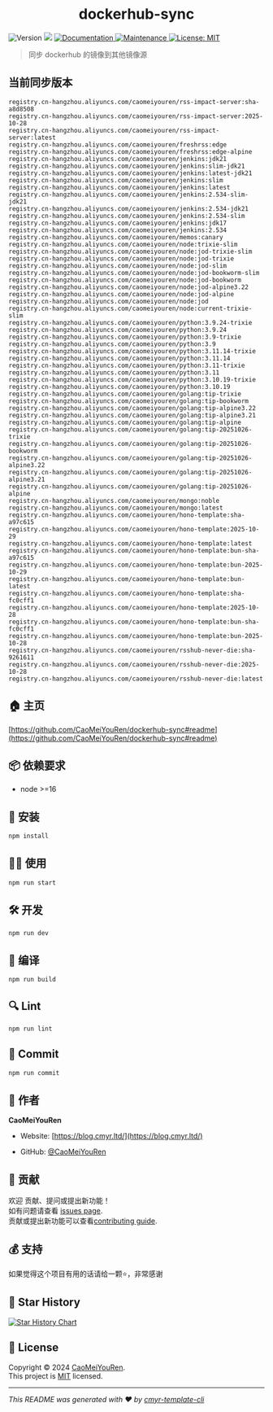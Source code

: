 <h1 align="center">dockerhub-sync </h1>
<p>
  <img alt="Version" src="https://img.shields.io/badge/version-0.1.0-blue.svg?cacheSeconds=2592000" />
  <img src="https://img.shields.io/badge/node-%3E%3D16-blue.svg" />
  <a href="https://github.com/CaoMeiYouRen/dockerhub-sync#readme" target="_blank">
    <img alt="Documentation" src="https://img.shields.io/badge/documentation-yes-brightgreen.svg" />
  </a>
  <a href="https://github.com/CaoMeiYouRen/dockerhub-sync/graphs/commit-activity" target="_blank">
    <img alt="Maintenance" src="https://img.shields.io/badge/Maintained%3F-yes-green.svg" />
  </a>
  <a href="https://github.com/CaoMeiYouRen/dockerhub-sync/blob/master/LICENSE" target="_blank">
    <img alt="License: MIT" src="https://img.shields.io/github/license/CaoMeiYouRen/dockerhub-sync?color=yellow" />
  </a>
</p>


> 同步 dockerhub 的镜像到其他镜像源

## 当前同步版本

<!-- DOCKER_START -->
```
registry.cn-hangzhou.aliyuncs.com/caomeiyouren/rss-impact-server:sha-a8d8508
registry.cn-hangzhou.aliyuncs.com/caomeiyouren/rss-impact-server:2025-10-28
registry.cn-hangzhou.aliyuncs.com/caomeiyouren/rss-impact-server:latest
registry.cn-hangzhou.aliyuncs.com/caomeiyouren/freshrss:edge
registry.cn-hangzhou.aliyuncs.com/caomeiyouren/freshrss:edge-alpine
registry.cn-hangzhou.aliyuncs.com/caomeiyouren/jenkins:jdk21
registry.cn-hangzhou.aliyuncs.com/caomeiyouren/jenkins:slim-jdk21
registry.cn-hangzhou.aliyuncs.com/caomeiyouren/jenkins:latest-jdk21
registry.cn-hangzhou.aliyuncs.com/caomeiyouren/jenkins:slim
registry.cn-hangzhou.aliyuncs.com/caomeiyouren/jenkins:latest
registry.cn-hangzhou.aliyuncs.com/caomeiyouren/jenkins:2.534-slim-jdk21
registry.cn-hangzhou.aliyuncs.com/caomeiyouren/jenkins:2.534-jdk21
registry.cn-hangzhou.aliyuncs.com/caomeiyouren/jenkins:2.534-slim
registry.cn-hangzhou.aliyuncs.com/caomeiyouren/jenkins:jdk17
registry.cn-hangzhou.aliyuncs.com/caomeiyouren/jenkins:2.534
registry.cn-hangzhou.aliyuncs.com/caomeiyouren/memos:canary
registry.cn-hangzhou.aliyuncs.com/caomeiyouren/node:trixie-slim
registry.cn-hangzhou.aliyuncs.com/caomeiyouren/node:jod-trixie-slim
registry.cn-hangzhou.aliyuncs.com/caomeiyouren/node:jod-trixie
registry.cn-hangzhou.aliyuncs.com/caomeiyouren/node:jod-slim
registry.cn-hangzhou.aliyuncs.com/caomeiyouren/node:jod-bookworm-slim
registry.cn-hangzhou.aliyuncs.com/caomeiyouren/node:jod-bookworm
registry.cn-hangzhou.aliyuncs.com/caomeiyouren/node:jod-alpine3.22
registry.cn-hangzhou.aliyuncs.com/caomeiyouren/node:jod-alpine
registry.cn-hangzhou.aliyuncs.com/caomeiyouren/node:jod
registry.cn-hangzhou.aliyuncs.com/caomeiyouren/node:current-trixie-slim
registry.cn-hangzhou.aliyuncs.com/caomeiyouren/python:3.9.24-trixie
registry.cn-hangzhou.aliyuncs.com/caomeiyouren/python:3.9.24
registry.cn-hangzhou.aliyuncs.com/caomeiyouren/python:3.9-trixie
registry.cn-hangzhou.aliyuncs.com/caomeiyouren/python:3.9
registry.cn-hangzhou.aliyuncs.com/caomeiyouren/python:3.11.14-trixie
registry.cn-hangzhou.aliyuncs.com/caomeiyouren/python:3.11.14
registry.cn-hangzhou.aliyuncs.com/caomeiyouren/python:3.11-trixie
registry.cn-hangzhou.aliyuncs.com/caomeiyouren/python:3.11
registry.cn-hangzhou.aliyuncs.com/caomeiyouren/python:3.10.19-trixie
registry.cn-hangzhou.aliyuncs.com/caomeiyouren/python:3.10.19
registry.cn-hangzhou.aliyuncs.com/caomeiyouren/golang:tip-trixie
registry.cn-hangzhou.aliyuncs.com/caomeiyouren/golang:tip-bookworm
registry.cn-hangzhou.aliyuncs.com/caomeiyouren/golang:tip-alpine3.22
registry.cn-hangzhou.aliyuncs.com/caomeiyouren/golang:tip-alpine3.21
registry.cn-hangzhou.aliyuncs.com/caomeiyouren/golang:tip-alpine
registry.cn-hangzhou.aliyuncs.com/caomeiyouren/golang:tip-20251026-trixie
registry.cn-hangzhou.aliyuncs.com/caomeiyouren/golang:tip-20251026-bookworm
registry.cn-hangzhou.aliyuncs.com/caomeiyouren/golang:tip-20251026-alpine3.22
registry.cn-hangzhou.aliyuncs.com/caomeiyouren/golang:tip-20251026-alpine3.21
registry.cn-hangzhou.aliyuncs.com/caomeiyouren/golang:tip-20251026-alpine
registry.cn-hangzhou.aliyuncs.com/caomeiyouren/mongo:noble
registry.cn-hangzhou.aliyuncs.com/caomeiyouren/mongo:latest
registry.cn-hangzhou.aliyuncs.com/caomeiyouren/hono-template:sha-a97c615
registry.cn-hangzhou.aliyuncs.com/caomeiyouren/hono-template:2025-10-29
registry.cn-hangzhou.aliyuncs.com/caomeiyouren/hono-template:latest
registry.cn-hangzhou.aliyuncs.com/caomeiyouren/hono-template:bun-sha-a97c615
registry.cn-hangzhou.aliyuncs.com/caomeiyouren/hono-template:bun-2025-10-29
registry.cn-hangzhou.aliyuncs.com/caomeiyouren/hono-template:bun-latest
registry.cn-hangzhou.aliyuncs.com/caomeiyouren/hono-template:sha-fc0cff1
registry.cn-hangzhou.aliyuncs.com/caomeiyouren/hono-template:2025-10-28
registry.cn-hangzhou.aliyuncs.com/caomeiyouren/hono-template:bun-sha-fc0cff1
registry.cn-hangzhou.aliyuncs.com/caomeiyouren/hono-template:bun-2025-10-28
registry.cn-hangzhou.aliyuncs.com/caomeiyouren/rsshub-never-die:sha-9261611
registry.cn-hangzhou.aliyuncs.com/caomeiyouren/rsshub-never-die:2025-10-28
registry.cn-hangzhou.aliyuncs.com/caomeiyouren/rsshub-never-die:latest
```
<!-- DOCKER_END -->

## 🏠 主页

[https://github.com/CaoMeiYouRen/dockerhub-sync#readme](https://github.com/CaoMeiYouRen/dockerhub-sync#readme)


## 📦 依赖要求


- node >=16

## 🚀 安装

```sh
npm install
```

## 👨‍💻 使用

```sh
npm run start
```

## 🛠️ 开发

```sh
npm run dev
```

## 🔧 编译

```sh
npm run build
```

## 🔍 Lint

```sh
npm run lint
```

## 💾 Commit

```sh
npm run commit
```


## 👤 作者


**CaoMeiYouRen**

* Website: [https://blog.cmyr.ltd/](https://blog.cmyr.ltd/)

* GitHub: [@CaoMeiYouRen](https://github.com/CaoMeiYouRen)


## 🤝 贡献

欢迎 贡献、提问或提出新功能！<br />如有问题请查看 [issues page](https://github.com/CaoMeiYouRen/dockerhub-sync/issues). <br/>贡献或提出新功能可以查看[contributing guide](https://github.com/CaoMeiYouRen/dockerhub-sync/blob/master/CONTRIBUTING.md).

## 💰 支持

如果觉得这个项目有用的话请给一颗⭐️，非常感谢

## 🌟 Star History

[![Star History Chart](https://api.star-history.com/svg?repos=CaoMeiYouRen/dockerhub-sync&type=Date)](https://star-history.com/#CaoMeiYouRen/dockerhub-sync&Date)

## 📝 License

Copyright © 2024 [CaoMeiYouRen](https://github.com/CaoMeiYouRen).<br />
This project is [MIT](https://github.com/CaoMeiYouRen/dockerhub-sync/blob/master/LICENSE) licensed.

***
_This README was generated with ❤️ by [cmyr-template-cli](https://github.com/CaoMeiYouRen/cmyr-template-cli)_
